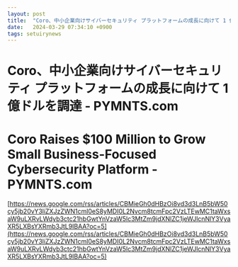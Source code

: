 ```yaml
---
layout: post
title:  "Coro、中小企業向けサイバーセキュリティ プラットフォームの成長に向けて 1 億ドルを調達 - PYMNTS.com"
date:   2024-03-29 07:34:10 +0900
tags: setuirynews 
---
```


# Coro、中小企業向けサイバーセキュリティ プラットフォームの成長に向けて 1 億ドルを調達 - PYMNTS.com



# Coro Raises $100 Million to Grow Small Business-Focused Cybersecurity Platform - PYMNTS.com

[https://news.google.com/rss/articles/CBMieGh0dHBzOi8vd3d3LnB5bW50cy5jb20vY3liZXJzZWN1cml0eS8yMDI0L2Nvcm8tcmFpc2VzLTEwMC1taWxsaW9uLXRvLWdyb3ctc21hbGwtYnVzaW5lc3MtZm9jdXNlZC1jeWJlcnNlY3VyaXR5LXBsYXRmb3JtL9IBAA?oc=5](https://news.google.com/rss/articles/CBMieGh0dHBzOi8vd3d3LnB5bW50cy5jb20vY3liZXJzZWN1cml0eS8yMDI0L2Nvcm8tcmFpc2VzLTEwMC1taWxsaW9uLXRvLWdyb3ctc21hbGwtYnVzaW5lc3MtZm9jdXNlZC1jeWJlcnNlY3VyaXR5LXBsYXRmb3JtL9IBAA?oc=5)

